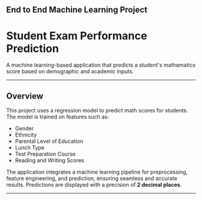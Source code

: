 ## End to End Machine Learning Project

# Student Exam Performance Prediction

A machine learning-based application that predicts a student's mathematics score based on demographic and academic inputs.

---

## Overview

This project uses a regression model to predict math scores for students. The model is trained on features such as:

- Gender
- Ethnicity
- Parental Level of Education
- Lunch Type
- Test Preparation Course
- Reading and Writing Scores

The application integrates a machine learning pipeline for preprocessing, feature engineering, and prediction, ensuring seamless and accurate results. Predictions are displayed with a precision of **2 decimal places**.

---

